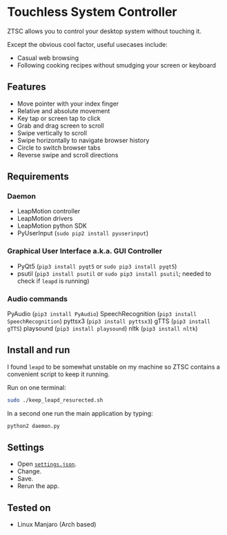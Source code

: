 # Touchless System Controller

ZTSC allows you to control your desktop system without touching it.

Except the obvious cool factor, useful usecases include:

- Casual web browsing
- Following cooking recipes without smudging your screen or keyboard

## Features

- Move pointer with your index finger
- Relative and absolute movement
- Key tap or screen tap to click
- Grab and drag screen to scroll
- Swipe vertically to scroll
- Swipe horizontally to navigate browser history
- Circle to switch browser tabs
- Reverse swipe and scroll directions

## Requirements

### Daemon

- LeapMotion controller
- LeapMotion drivers
- LeapMotion python SDK
- PyUserInput (`sudo pip2 install pyuserinput`)

### Graphical User Interface a.k.a. GUI Controller

- PyQt5 (`pip3 install pyqt5` or `sudo pip3 install pyqt5`)
- psutil (`pip3 install psutil` or `sudo pip3 install psutil`; needed to check if `leapd` is running)

### Audio commands

PyAudio (`pip3 install PyAudio`)
SpeechRecognition (`pip3 install SpeechRecognition`)
pyttsx3 (`pip3 install pyttsx3`)
gTTS (`pip3 install gTTS`)
playsound (`pip3 install playsound`)
nltk (`pip3 install nltk`)

## Install and run

I found `leapd` to be somewhat unstable on my machine so ZTSC contains a convenient script to keep it running.

Run on one terminal:

```bash
sudo ./keep_leapd_resurected.sh
```

In a second one run the main application by typing:

```bash
python2 daemon.py
```

## Settings

- Open [`settings.json`](settings.json).
- Change.
- Save.
- Rerun the app.

## Tested on

- Linux Manjaro (Arch based)
